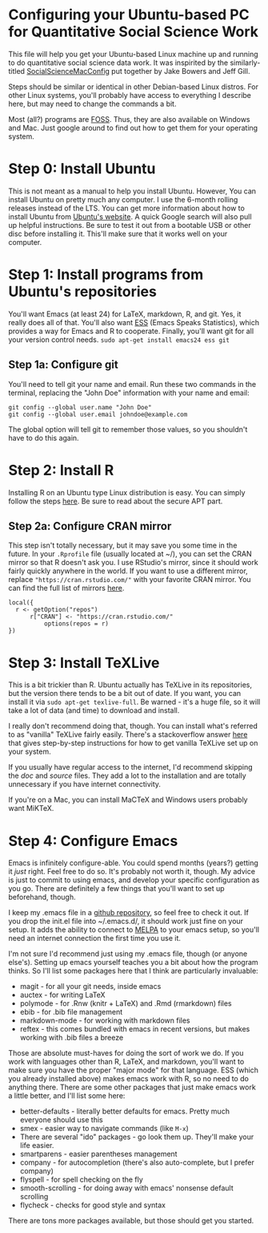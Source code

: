# Configuring your Ubuntu-based PC for Quantitative Social Science Work
This file will help you get your Ubuntu-based Linux machine up and
running to do quantitative social science data work. It was inspirited
by the similarly-titled
[SocialScienceMacConfig](https://github.com/jwbowers/SocialScienceMacConfig)
put together by Jake Bowers and Jeff Gill.

Steps should be similar or identical in other Debian-based Linux
distros. For other Linux systems, you'll probably have access to
everything I describe here, but may need to change the commands a
bit.

Most (all?) programs are
[FOSS](https://en.wikipedia.org/wiki/Free_and_open-source_software). Thus,
they are also available on Windows and Mac. Just
google around to find out how to get them for your operating system. 

# Step 0: Install Ubuntu
This is not meant as a manual to help you install Ubuntu. However,
You can install Ubuntu on pretty much any computer. I use the 6-month
rolling releases instead of the LTS. You can get more information
about how to install Ubuntu from
[Ubuntu's website](http://www.ubuntu.com/). A quick Google search will
also pull up helpful instructions. Be sure to test it out from a
bootable USB or other disc before installing it. This'll make sure
that it works well on your computer. 

# Step 1: Install programs from Ubuntu's repositories
You'll want Emacs (at least 24) for LaTeX, markdown, R, and git. Yes,
it really does all of that. You'll also want
[ESS](http://ess.r-project.org/) (Emacs Speaks Statistics), which
provides a way for Emacs and R to cooperate. Finally, you'll want git
for all your version control needs. 
 `sudo apt-get install emacs24 ess git`

## Step 1a: Configure git
You'll need to tell git your name and email. Run these two commands in
the terminal, replacing the "John Doe" information with your name and
email:

    git config --global user.name "John Doe"
    git config --global user.email johndoe@example.com

The global option will tell git to remember those values, so you
shouldn't have to do this again. 

# Step 2: Install R
Installing R on an Ubuntu type Linux distribution is easy. You can
simply follow the steps
[here](https://cran.r-project.org/bin/linux/ubuntu/README). Be sure to
read about the secure APT part. 

## Step 2a: Configure CRAN mirror
This step isn't totally necessary, but it may save you some time in
the future. In your `.Rprofile` file (usually located at ~/), you can
set the CRAN mirror so that R doesn't ask you. I use RStudio's mirror,
since it should work fairly quickly anywhere in the world. If you want
to use a different mirror, replace `"https://cran.rstudio.com/"` with
your favorite CRAN mirror. You can find the full list of mirrors
[here](https://cran.r-project.org/mirrors.html). 

    local({
      r <- getOption("repos")
          r["CRAN"] <- "https://cran.rstudio.com/"
              options(repos = r)
    })


# Step 3: Install TeXLive
This is a bit trickier than R. Ubuntu actually has TeXLive in its
repositories, but the version there tends to be a bit out of date. If
you want, you can install it via `sudo apt-get texlive-full`. Be
warned - it's a huge file, so it will take a lot of data (and time) to
download and install.

I really don't recommend doing that, though. You can install what's
referred to as "vanilla" TeXLive fairly easily. There's a stackoverflow
answer [here](http://tex.stackexchange.com/a/95373) that gives
step-by-step instructions for how to get vanilla TeXLive set up on
your system.

If you usually have regular access to the internet, I'd recommend
skipping the *doc* and *source*  files. They add a lot to the
installation and are totally unnecessary if you have internet
connectivity. 

If you're on a Mac, you can install MaCTeX and Windows users probably
want MiKTeX. 

# Step 4: Configure Emacs
Emacs is infinitely configure-able. You could spend months (years?)
getting it *just* right. Feel free to do so. It's probably not worth
it, though. My advice is just to commit to using emacs, and develop
your specific configuration as you go. There are definitely a few
things that you'll want to set up beforehand, though.

I keep my .emacs file in
a [github repository](https://github.com/jabranham/emacs), so feel
free to check it out. If you drop the init.el file into ~/.emacs.d/,
it should work just fine on your setup. It adds the ability to connect
to [MELPA](https://melpa.org/) to your emacs setup, so you'll need an
internet connection the first time you use it.

I'm not sure I'd recommend just using my .emacs file, though (or
anyone else's). Setting up emacs yourself teaches you a bit about how
the program thinks. So I'll list some packages here that I think are
particularly invaluable:

* magit - for all your git needs, inside emacs
* auctex - for writing LaTeX
* polymode - for .Rnw (knitr + LaTeX) and .Rmd (rmarkdown) files
* ebib - for .bib file management
* markdown-mode - for working with markdown files
* reftex - this comes bundled with emacs in recent versions, but makes
  working with .bib files a breeze 

Those are absolute must-haves for doing the sort of work we do. If you
work with languages other than R, LaTeX, and markdown, you'll want to
make sure you have the proper "major mode" for that language. ESS
(which you already installed above) makes emacs work with R, so no
need to do anything there. There are some other packages that just
make emacs work a little better, and I'll list some here:

* better-defaults - literally better defaults for emacs. Pretty much
everyone should use this
* smex - easier way to navigate commands (like `M-x`)
* There are several "ido" packages - go look them up. They'll make
your life easier.
* smartparens - easier parentheses management
* company - for autocompletion (there's also auto-complete, but I
prefer company)
* flyspell - for spell checking on the fly
* smooth-scrolling - for doing away with emacs' nonsense default
scrolling
* flycheck - checks for good style and syntax

There are tons more packages available, but those should get you
started. 
